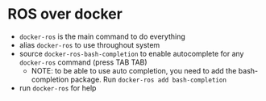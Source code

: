 # ROS over docker
- `docker-ros` is the main command to do everything
- alias `docker-ros` to use throughout system
- source `docker-ros-bash-completion` to enable autocomplete for any `docker-ros` command (press TAB TAB)
  - NOTE: to be able to use auto completion, you need to add the bash-completion package. Run `docker-ros add bash-completion`
- run `docker-ros` for help
